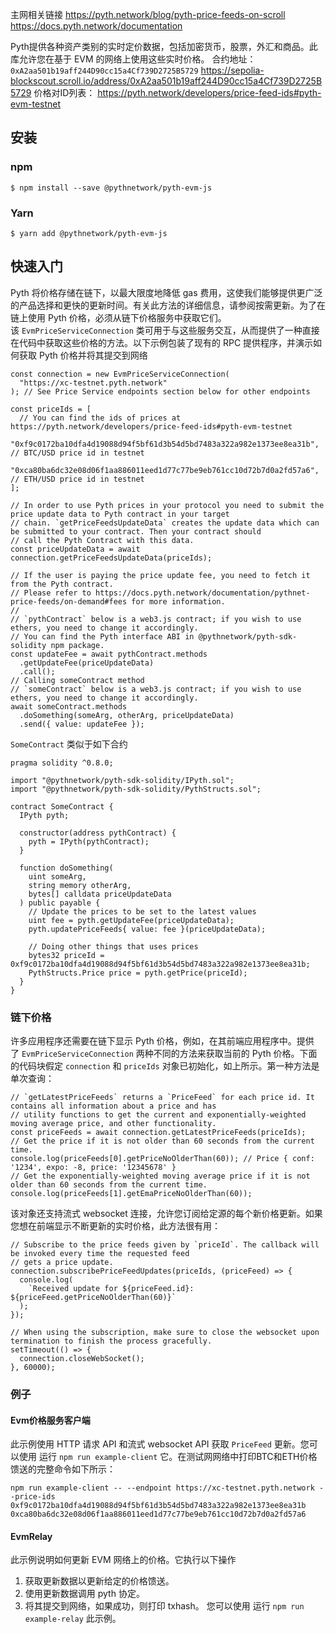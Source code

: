主网相关链接
https://pyth.network/blog/pyth-price-feeds-on-scroll
https://docs.pyth.network/documentation


Pyth提供各种资产类别的实时定价数据，包括加密货币，股票，外汇和商品。此库允许您在基于 EVM 的网络上使用这些实时价格。
合约地址：`0xA2aa501b19aff244D90cc15a4Cf739D2725B5729`
https://sepolia-blockscout.scroll.io/address/0xA2aa501b19aff244D90cc15a4Cf739D2725B5729
价格对ID列表：
https://pyth.network/developers/price-feed-ids#pyth-evm-testnet

## 安装
### npm
```
$ npm install --save @pythnetwork/pyth-evm-js
```
### Yarn
```
$ yarn add @pythnetwork/pyth-evm-js
```

## 快速入门
Pyth 将价格存储在链下，以最大限度地降低 gas 费用，这使我们能够提供更广泛的产品选择和更快的更新时间。有关此方法的详细信息，请参阅按需更新。为了在链上使用 Pyth 价格，必须从链下价格服务中获取它们。该 `EvmPriceServiceConnection` 类可用于与这些服务交互，从而提供了一种直接在代码中获取这些价格的方法。以下示例包装了现有的 RPC 提供程序，并演示如何获取 Pyth 价格并将其提交到网络
```
const connection = new EvmPriceServiceConnection(
  "https://xc-testnet.pyth.network"
); // See Price Service endpoints section below for other endpoints

const priceIds = [
  // You can find the ids of prices at https://pyth.network/developers/price-feed-ids#pyth-evm-testnet
  "0xf9c0172ba10dfa4d19088d94f5bf61d3b54d5bd7483a322a982e1373ee8ea31b", // BTC/USD price id in testnet
  "0xca80ba6dc32e08d06f1aa886011eed1d77c77be9eb761cc10d72b7d0a2fd57a6", // ETH/USD price id in testnet
];

// In order to use Pyth prices in your protocol you need to submit the price update data to Pyth contract in your target
// chain. `getPriceFeedsUpdateData` creates the update data which can be submitted to your contract. Then your contract should
// call the Pyth Contract with this data.
const priceUpdateData = await connection.getPriceFeedsUpdateData(priceIds);

// If the user is paying the price update fee, you need to fetch it from the Pyth contract.
// Please refer to https://docs.pyth.network/documentation/pythnet-price-feeds/on-demand#fees for more information.
//
// `pythContract` below is a web3.js contract; if you wish to use ethers, you need to change it accordingly.
// You can find the Pyth interface ABI in @pythnetwork/pyth-sdk-solidity npm package.
const updateFee = await pythContract.methods
  .getUpdateFee(priceUpdateData)
  .call();
// Calling someContract method
// `someContract` below is a web3.js contract; if you wish to use ethers, you need to change it accordingly.
await someContract.methods
  .doSomething(someArg, otherArg, priceUpdateData)
  .send({ value: updateFee });
```

`SomeContract` 类似于如下合约

```
pragma solidity ^0.8.0;

import "@pythnetwork/pyth-sdk-solidity/IPyth.sol";
import "@pythnetwork/pyth-sdk-solidity/PythStructs.sol";

contract SomeContract {
  IPyth pyth;

  constructor(address pythContract) {
    pyth = IPyth(pythContract);
  }

  function doSomething(
    uint someArg,
    string memory otherArg,
    bytes[] calldata priceUpdateData
  ) public payable {
    // Update the prices to be set to the latest values
    uint fee = pyth.getUpdateFee(priceUpdateData);
    pyth.updatePriceFeeds{ value: fee }(priceUpdateData);

    // Doing other things that uses prices
    bytes32 priceId = 0xf9c0172ba10dfa4d19088d94f5bf61d3b54d5bd7483a322a982e1373ee8ea31b;
    PythStructs.Price price = pyth.getPrice(priceId);
  }
}
```

### 链下价格

许多应用程序还需要在链下显示 Pyth 价格，例如，在其前端应用程序中。提供了 `EvmPriceServiceConnection` 两种不同的方法来获取当前的 Pyth 价格。下面的代码块假定 `connection` 和 `priceIds` 对象已初始化，如上所示。第一种方法是单次查询：

```
// `getLatestPriceFeeds` returns a `PriceFeed` for each price id. It contains all information about a price and has
// utility functions to get the current and exponentially-weighted moving average price, and other functionality.
const priceFeeds = await connection.getLatestPriceFeeds(priceIds);
// Get the price if it is not older than 60 seconds from the current time.
console.log(priceFeeds[0].getPriceNoOlderThan(60)); // Price { conf: '1234', expo: -8, price: '12345678' }
// Get the exponentially-weighted moving average price if it is not older than 60 seconds from the current time.
console.log(priceFeeds[1].getEmaPriceNoOlderThan(60));
```

该对象还支持流式 websocket 连接，允许您订阅给定源的每个新价格更新。如果您想在前端显示不断更新的实时价格，此方法很有用：

```
// Subscribe to the price feeds given by `priceId`. The callback will be invoked every time the requested feed
// gets a price update.
connection.subscribePriceFeedUpdates(priceIds, (priceFeed) => {
  console.log(
    `Received update for ${priceFeed.id}: ${priceFeed.getPriceNoOlderThan(60)}`
  );
});

// When using the subscription, make sure to close the websocket upon termination to finish the process gracefully.
setTimeout(() => {
  connection.closeWebSocket();
}, 60000);
```

### 例子
#### Evm价格服务客户端
此示例使用 HTTP 请求 API 和流式 websocket API 获取 `PriceFeed` 更新。您可以使用 运行 `npm run example-client` 它。在测试网网络中打印BTC和ETH价格馈送的完整命令如下所示：

```
npm run example-client -- --endpoint https://xc-testnet.pyth.network --price-ids 0xf9c0172ba10dfa4d19088d94f5bf61d3b54d5bd7483a322a982e1373ee8ea31b 0xca80ba6dc32e08d06f1aa886011eed1d77c77be9eb761cc10d72b7d0a2fd57a6
```

#### EvmRelay
此示例说明如何更新 EVM 网络上的价格。它执行以下操作
1. 获取更新数据以更新给定的价格馈送。
2. 使用更新数据调用 pyth 协定。
3. 将其提交到网络，如果成功，则打印 txhash。
您可以使用 运行 `npm run example-relay` 此示例。